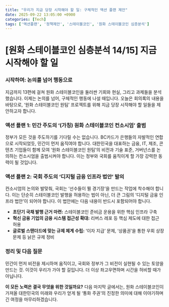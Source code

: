 ```yaml
---
title: "우리가 지금 당장 시작해야 할 일: 구체적인 액션 플랜 제안"
date: 2025-09-22 13:05:00 +0900
categories: [Tech]
tags: ['액션플랜', '정책제안', '스테이블코인', '원화 스테이블코인 심층분석']
---
```


# [원화 스테이블코인 심층분석 14/15] 지금 시작해야 할 일

### 시작하며: 논의를 넘어 행동으로

지금까지 13편에 걸쳐 원화 스테이블코인을 둘러싼 기회와 현실, 그리고 과제들을 분석했습니다. 이제는 논의를 넘어, 구체적인 행동에 나설 때입니다. 오늘은 회의록의 내용을 바탕으로, ‘원화 스테이블코인 원팀’ 프로젝트를 위해 지금 당장 시작해야 할 일들을 제안하고자 합니다.

### 액션 플랜 1: 민간 주도의 ‘(가칭) 원화 스테이블코인 컨소시엄’ 출범

정부가 모든 것을 주도하기를 기다릴 수는 없습니다. BC카드가 은행들의 자발적인 연합으로 시작되었듯, 민간이 먼저 움직여야 합니다. 대한민국을 대표하는 금융, IT, 제조, 콘텐츠 기업들이 함께 모여 ‘원화 스테이블코인 원팀’의 비전과 기술 표준, 거버넌스를 논의하는 컨소시엄을 출범시켜야 합니다. 이는 정부와 국회를 움직이게 할 가장 강력한 동력이 될 것입니다.

### 액션 플랜 2: 국회 주도의 ‘디지털 금융 인프라 법안’ 발의

컨소시엄의 논의와 발맞춰, 국회는 ‘선수들이 뛸 경기장’을 만드는 작업에 착수해야 합니다. 이는 단순히 스테이블코인 발행을 허용하는 법이 아닌, 더 큰 그림의 ‘디지털 금융 인프라 법안’이 되어야 합니다. 이 법안에는 다음 내용이 반드시 포함되어야 합니다.

- **초단기 국채 발행 근거 마련:** 스테이블코인 준비금 운용을 위한 핵심 인프라 구축
- **혁신 금융 기업의 금융 시스템 접근성 확대:** 리버스 레포 등 핵심 제도에 대한 접근 허용
- **글로벌 스탠더드에 맞는 규제 체계 수립:** ‘이자 지급’ 문제, ‘상품권’을 통한 우회 상장 문제 등 낡은 규제 정비

### 정리 및 다음 질문

민간이 먼저 비전을 제시하며 움직이고, 국회와 정부가 그 비전이 실현될 수 있는 토양을 만드는 것. 이것이 우리가 가야 할 길입니다. 더 이상 좌고우면하며 시간을 허비할 때가 아닙니다.

**이 모든 노력은 결국 무엇을 위한 것일까요?** 다음 마지막 글에서는, 원화 스테이블코인이 가져올 대한민국의 미래와 우리가 얻게 될 ‘통화 주권’의 진정한 의미에 대해 이야기하며 긴 여정을 마무리하겠습니다.
